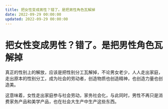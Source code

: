 ```yaml
---
title: 把女性变成男性？错了。是把男性角色瓦解掉
date: 2022-09-29 00:00:00
updated: 2022-09-29 00:00:00
---
```


# 把女性变成男性？错了。是把男性角色瓦解掉

真正的性别上的解放，应该是把性别分工瓦解掉，不论男女老少，人人走出家庭，走出原本的性别分工，成为社会的劳动者，创造物质也创造精神，也创造力量也创造美。

这意味着，女性走出家庭参与社会劳动，家务社会化，与此同时，男性不再只是消费家务产品和美学产品，也在社会大生产中生产这些东西。
